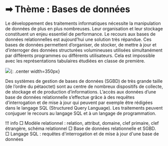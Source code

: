 # &#10145;  Thème : Bases de données


Le développement des traitements informatiques nécessite la manipulation de données de plus en plus
nombreuses. Leur organisation et leur stockage constituent un enjeu essentiel de performance.
Le recours aux bases de données relationnelles est aujourd’hui une solution très répandue. Ces bases de
données permettent d’organiser, de stocker, de mettre à jour et d’interroger des données structurées
volumineuses utilisées simultanément par différents programmes ou différents utilisateurs. Cela est
impossible avec les représentations tabulaires étudiées en classe de première.

![](../images/database.png){: .center width=350px} 


Des systèmes de gestion de bases de données (SGBD) de très grande taille (de l’ordre du pétaoctet) sont au
centre de nombreux dispositifs de collecte, de stockage et de production d’informations.
L’accès aux données d’une base de données relationnelle s’effectue grâce à des requêtes d’interrogation et
de mise à jour qui peuvent par exemple être rédigées dans le langage SQL (Structured Query Language). Les
traitements peuvent conjuguer le recours au langage SQL et à un langage de programmation.

!!! info
    □ Modèle relationnel : relation, attribut, domaine, clef primaire, clef étrangère, schéma relationnel 
    □ Base de données relationnelle et SGBD.  
    □ Langage SQL : requêtes d'interrogation et de mise à jour d'une base de données  